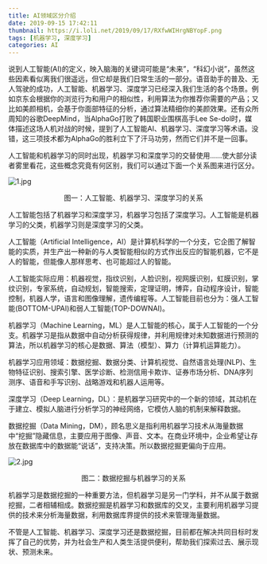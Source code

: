 ```yaml
---
title: AI领域区分介绍
date: 2019-09-15 17:42:11
thumbnail: https://i.loli.net/2019/09/17/RXfwWIHrgNBYopF.png
tags: [机器学习, 深度学习]
categories: AI
---
```


说到人工智能(AI)的定义，映入脑海的关键词可能是“未来”，“科幻小说”，虽然这些因素看似离我们很遥远，但它却是我们日常生活的一部分。语音助手的普及、无人驾驶的成功，人工智能、机器学习、深度学习已经深入我们生活的各个场景。<!--more-->例如京东会根据你的浏览行为和用户的相似性，利用算法为你推荐你需要的产品；又比如美颜相机，会基于你面部特征的分析，通过算法精细你的美颜效果。还有众所周知的谷歌DeepMind，当AlphaGo打败了韩国职业围棋高手Lee Se-dol时，媒体描述这场人机对战的时候，提到了人工智能AI、机器学习、深度学习等术语。没错，这三项技术都为AlphaGo的胜利立下了汗马功劳，然而它们并不是一回事。

人工智能和机器学习的同时出现，机器学习和深度学习的交替使用......使大部分读者雾里看花，这些概念究竟有何区别，我们可以通过下面一个关系图来进行区分。

![1.jpg](https://i.loli.net/2019/08/31/fmbgJWRBzT5hMI4.jpg)
<center>图一：人工智能、机器学习、深度学习的关系</center>

人工智能包括了机器学习和深度学习，机器学习包括了深度学习。人工智能是机器学习的父类，机器学习则是深度学习的父类。

人工智能（Artificial Intelligence，AI）是计算机科学的一个分支，它企图了解智能的实质，并生产出一种新的与人类智能相似的方式作出反应的智能机器，它不是人的智能，但能像人那样思考、也可能超过人的智能。

人工智能实际应用：机器视觉，指纹识别，人脸识别，视网膜识别，虹膜识别，掌纹识别，专家系统，自动规划，智能搜索，定理证明，博弈，自动程序设计，智能控制，机器人学，语言和图像理解，遗传编程等。人工智能目前也分为：强人工智能(BOTTOM-UPAI)和弱人工智能(TOP-DOWNAI)。

机器学习（Machine Learning，ML）是人工智能的核心，属于人工智能的一个分支。机器学习是指从数据中自动分析获得规律，并利用规律对未知数据进行预测的算法，所以机器学习的核心是数据、算法（模型）、算力（计算机运算能力）。

机器学习应用领域：数据挖掘、数据分类、计算机视觉、自然语言处理(NLP)、生物特征识别、搜索引擎、医学诊断、检测信用卡欺诈、证券市场分析、DNA序列测序、语音和手写识别、战略游戏和机器人运用等。

深度学习（Deep Learning，DL）：是机器学习研究中的一个新的领域，其动机在于建立、模拟人脑进行分析学习的神经网络，它模仿人脑的机制来解释数据。

数据挖掘（Data Mining，DM），顾名思义是指利用机器学习技术从海量数据中“挖掘”隐藏信息，主要应用于图像、声音、文本。在商业环境中，企业希望让存放在数据库中的数据能“说话”，支持决策。所以数据挖掘更偏向于应用。

![2.jpg](https://i.loli.net/2019/08/31/uHUkLpMN87ZtrYV.jpg)
<center>图二：数据挖掘与机器学习的关系</center>

机器学习是数据挖掘的一种重要方法，但机器学习是另一门学科，并不从属于数据挖掘，二者相辅相成。数据挖掘是机器学习和数据库的交叉，主要利用机器学习提供的技术来分析海量数据，利用数据库界提供的技术来管理海量数据。

不管是人工智能、机器学习、深度学习还是数据挖掘，目前都在解决共同目标时发挥了自己的优势，并为社会生产和人类生活提供便利，帮助我们探索过去、展示现状、预测未来。




